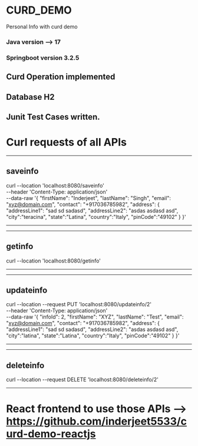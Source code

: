 # CURD_DEMO
Personal Info with curd demo
### Java version --> 17
### Springboot version 3.2.5

## Curd Operation implemented
## Database H2
## Junit Test Cases written.

# Curl requests of all APIs
-------------------------------------------------
## saveinfo
curl --location 'localhost:8080/saveinfo' \
--header 'Content-Type: application/json' \
--data-raw '{
"firstName": "Inderjeet",
"lastName": "Singh",
"email": "xyz@domain.com",
"contact": "+917036785982",
"address": {
"addressLine1": "sad sd sadasd",
"addressLine2": "asdas asdasd asd",
"city":"teracina",
"state":"Latina",
"country":"Italy",
"pinCode":"49102"
}
}'

--------------------------------------------------
--------------------------------------------------
## getinfo
curl --location 'localhost:8080/getinfo'

--------------------------------------------------
--------------------------------------------------
## updateinfo
curl --location --request PUT 'localhost:8080/updateinfo/2' \
--header 'Content-Type: application/json' \
--data-raw '{
"infoId": 2,
"firstName": "XYZ",
"lastName": "Test",
"email": "xyz@domain.com",
"contact": "+917036785982",
"address": {
"addressLine1": "sad sd sadasd",
"addressLine2": "asdas asdasd asd",
"city":"latina",
"state":"Latina",
"country":"Italy",
"pinCode":"49102"
}
}'

--------------------------------------------------
--------------------------------------------------
## deleteinfo
curl --location --request DELETE 'localhost:8080/deleteinfo/2'

--------------------------------------------------

# React frontend to use those APIs --> https://github.com/inderjeet5533/curd-demo-reactjs
